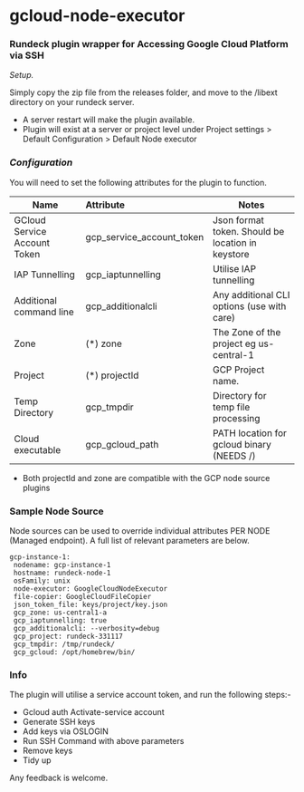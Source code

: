 # gcloud-node-executor

### Rundeck plugin wrapper for Accessing Google Cloud Platform via SSH



*Setup.*

Simply copy the zip file from the releases folder, and move to the /libext directory on your rundeck server.

- A server restart will make the plugin available.
- Plugin will exist at a server or project level under Project settings > Default Configuration > Default Node executor



### *Configuration*

You will need to set the following attributes for the plugin to function.

| Name                         | Attribute                 | Notes                                             |
| ---------------------------- | :------------------------ | ------------------------------------------------- |
| GCloud Service Account Token | gcp_service_account_token | Json format token. Should be location in keystore |
| IAP Tunnelling               | gcp_iaptunnelling         | Utilise IAP tunnelling                            |
| Additional command line      | gcp_additionalcli         | Any additional CLI options (use with care)        |
| Zone                         | (*) zone                  | The Zone of the project eg us-central-1           |
| Project                      | (*) projectId             | GCP Project name.                                 |
| Temp Directory               | gcp_tmpdir                | Directory for temp file processing                |
| Cloud executable             | gcp_gcloud_path           | PATH location for gcloud binary   (NEEDS /)       |


* Both projectId and zone are compatible with the GCP node source plugins

### Sample Node Source 

Node sources can be used to override individual attributes PER NODE (Managed endpoint). A full list of relevant parameters are below.

```
gcp-instance-1:
 nodename: gcp-instance-1
 hostname: rundeck-node-1
 osFamily: unix
 node-executor: GoogleCloudNodeExecutor
 file-copier: GoogleCloudFileCopier
 json_token_file: keys/project/key.json
 gcp_zone: us-central1-a
 gcp_iaptunnelling: true
 gcp_additionalcli: --verbosity=debug
 gcp_project: rundeck-331117
 gcp_tmpdir: /tmp/rundeck/
 gcp_gcloud: /opt/homebrew/bin/
```



### Info

The plugin will utilise a service account token, and run the following steps:-

- Gcloud auth Activate-service account
- Generate SSH keys
- Add keys via OSLOGIN
- Run SSH Command with above parameters
- Remove keys
- Tidy up



Any feedback is welcome.



